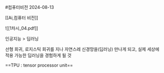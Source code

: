 #컴퓨터비전 
2024-08-13

[[Ai,컴퓨터 비전]]

![[1차시_04.pdf]]

인공지능 > 딥러닝

선형 회귀, 로지스틱 회귀를 지나 자연스레 신경망을(딥러닝) 만나게 되고, 실제 세상에 적용 가능한 딥러닝을 경험하게 될 것

==TPU : tensor processor unit==
